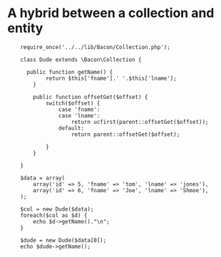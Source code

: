 A hybrid between a collection and entity
=========================


        require_once('../../lib/Bacon/Collection.php');
                
        class Dude extends \Bacon\Collection {
        
          public function getName() {
        		return $this['fname'].' '.$this['lname'];
        	}
        
        	public function offsetGet($offset) {
        		switch($offset) {
        			case 'fname':
        			case 'lname':
        				return ucfirst(parent::offsetGet($offset));
        			default:
        				return parent::offsetGet($offset);
        
        		}
        	}
        
        }
        
        $data = array(
        	array('id' => 5, 'fname' => 'tom', 'lname' => 'jones'),
        	array('id' => 6, 'fname' => 'Joe', 'lname' => 'Shmoe'),
        );
        
        $col = new Dude($data);
        foreach($col as $d) {
        	echo $d->getName()."\n";
        }
        
        $dude = new Dude($data[0]);
        echo $dude->getName();